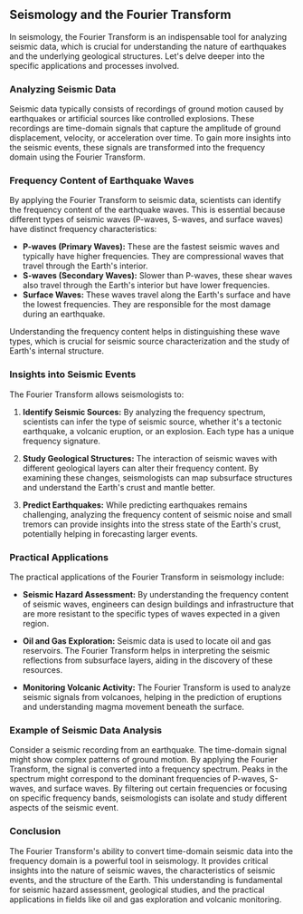 ## Seismology and the Fourier Transform

In seismology, the Fourier Transform is an indispensable tool for analyzing seismic data, which is crucial for understanding the nature of earthquakes and the underlying geological structures. Let's delve deeper into the specific applications and processes involved.

### Analyzing Seismic Data

Seismic data typically consists of recordings of ground motion caused by earthquakes or artificial sources like controlled explosions. These recordings are time-domain signals that capture the amplitude of ground displacement, velocity, or acceleration over time. To gain more insights into the seismic events, these signals are transformed into the frequency domain using the Fourier Transform.

### Frequency Content of Earthquake Waves

By applying the Fourier Transform to seismic data, scientists can identify the frequency content of the earthquake waves. This is essential because different types of seismic waves (P-waves, S-waves, and surface waves) have distinct frequency characteristics:

- **P-waves (Primary Waves):** These are the fastest seismic waves and typically have higher frequencies. They are compressional waves that travel through the Earth's interior.
- **S-waves (Secondary Waves):** Slower than P-waves, these shear waves also travel through the Earth's interior but have lower frequencies.
- **Surface Waves:** These waves travel along the Earth's surface and have the lowest frequencies. They are responsible for the most damage during an earthquake.

Understanding the frequency content helps in distinguishing these wave types, which is crucial for seismic source characterization and the study of Earth's internal structure.

### Insights into Seismic Events

The Fourier Transform allows seismologists to:

1. **Identify Seismic Sources:** By analyzing the frequency spectrum, scientists can infer the type of seismic source, whether it's a tectonic earthquake, a volcanic eruption, or an explosion. Each type has a unique frequency signature.
  
2. **Study Geological Structures:** The interaction of seismic waves with different geological layers can alter their frequency content. By examining these changes, seismologists can map subsurface structures and understand the Earth's crust and mantle better.

3. **Predict Earthquakes:** While predicting earthquakes remains challenging, analyzing the frequency content of seismic noise and small tremors can provide insights into the stress state of the Earth's crust, potentially helping in forecasting larger events.

### Practical Applications

The practical applications of the Fourier Transform in seismology include:

- **Seismic Hazard Assessment:** By understanding the frequency content of seismic waves, engineers can design buildings and infrastructure that are more resistant to the specific types of waves expected in a given region.
  
- **Oil and Gas Exploration:** Seismic data is used to locate oil and gas reservoirs. The Fourier Transform helps in interpreting the seismic reflections from subsurface layers, aiding in the discovery of these resources.

- **Monitoring Volcanic Activity:** The Fourier Transform is used to analyze seismic signals from volcanoes, helping in the prediction of eruptions and understanding magma movement beneath the surface.

### Example of Seismic Data Analysis

Consider a seismic recording from an earthquake. The time-domain signal might show complex patterns of ground motion. By applying the Fourier Transform, the signal is converted into a frequency spectrum. Peaks in the spectrum might correspond to the dominant frequencies of P-waves, S-waves, and surface waves. By filtering out certain frequencies or focusing on specific frequency bands, seismologists can isolate and study different aspects of the seismic event.

### Conclusion

The Fourier Transform's ability to convert time-domain seismic data into the frequency domain is a powerful tool in seismology. It provides critical insights into the nature of seismic waves, the characteristics of seismic events, and the structure of the Earth. This understanding is fundamental for seismic hazard assessment, geological studies, and the practical applications in fields like oil and gas exploration and volcanic monitoring.

